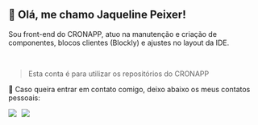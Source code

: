 ## 💜 Olá, me chamo <strong>Jaqueline Peixer</strong>!

Sou front-end do CRONAPP, atuo na manutenção e criação de componentes, blocos clientes (Blockly) e ajustes no layout da IDE.

<br>

> Esta conta é para utilizar os repositórios do CRONAPP

💬 Caso queira entrar em contato comigo, deixo abaixo os meus contatos pessoais:

<div style="display: flex; gap: 10px;">
    <a href="https://www.linkedin.com/in/jaquelinepeixer/" target="_blank"><img src="https://img.shields.io/badge/-LinkedIn-%230077B5?style=for-the-badge&logo=linkedin&logoColor=white"></a>
   <a href="mailto:peixer.jaqueline@gmail.com" target="_blank"><img src="https://img.shields.io/badge/Gmail-D14836?style=for-the-badge&logo=gmail&logoColor=white"></a> 
</div>
